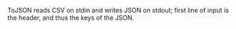 ToJSON reads CSV on stdin and writes JSON on stdout; first line of input is the
header, and thus the keys of the JSON.

